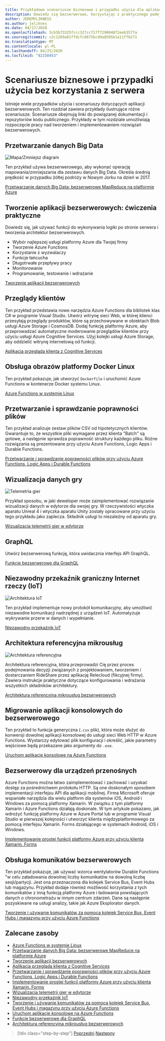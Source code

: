 ```yaml
---
title: Przykładowe scenariusze biznesowe i przypadki użycia dla aplikacji bezserwerowych
description: Dowiedz się bezserwerowo, korzystając z praktycznego podejścia, uzyskując dostęp do próbek, które przedziały od przetwarzania obrazów do obsługi urządzeń przenośnych i potoków ETL.
author: JEREMYLIKNESS
ms.author: jeliknes
ms.date: 04/17/2020
ms.openlocfilehash: 3cb3b73325fccc327ccf17f7298048f2eeb3577a
ms.sourcegitcommit: c2c1269a81ffdcfc8675bcd9a8505b1a11ffb271
ms.translationtype: MT
ms.contentlocale: pl-PL
ms.lasthandoff: 04/25/2020
ms.locfileid: "82158453"
---
```

# <a name="serverless-business-scenarios-and-use-cases"></a>Scenariusze biznesowe i przypadki użycia bez korzystania z serwera

Istnieje wiele przypadków użycia i scenariuszy dotyczących aplikacji bezserwerowych. Ten rozdział zawiera przykłady ilustrujące różne scenariusze. Scenariusze obejmują linki do powiązanej dokumentacji i repozytoriów kodu publicznego. Przykłady w tym rozdziale umożliwiają rozpoczęcie pracy nad tworzeniem i implementowaniem rozwiązań bezserwerowych.

## <a name="big-data-processing"></a>Przetwarzanie danych Big Data

![Mapa/Zmniejsz diagram](https://docs.microsoft.com/samples/azure-samples/durablefunctions-mapreduce-dotnet/big-data-processing-serverless-mapreduce-on-azure/media/mapreducearchitecture.png)

Ten przykład używa bezserwerowego, aby wykonać operację mapowania/zmniejszania dla zestawu danych Big Data. Określa średnią prędkość w przypadku żółtej podróży w Nowym Jorku na dzień w 2017.

[Przetwarzanie danych Big Data: bezserwerowe MapReduce na platformie Azure](https://docs.microsoft.com/samples/azure-samples/durablefunctions-mapreduce-dotnet/big-data-processing-serverless-mapreduce-on-azure/)

## <a name="create-serverless-applications-hands-on-lab"></a>Tworzenie aplikacji bezserwerowych: ćwiczenia praktyczne

Dowiedz się, jak używać funkcji do wykonywania logiki po stronie serwera i tworzenia architektur bezserwerowych.

- Wybór najlepszej usługi platformy Azure dla Twojej firmy
- Tworzenie Azure Functions
- Korzystanie z wyzwalaczy
- Funkcje łańcucha
- Długotrwałe przepływy pracy
- Monitorowanie
- Programowanie, testowanie i wdrażanie

[Tworzenie aplikacji bezserwerowych](https://docs.microsoft.com/learn/paths/create-serverless-applications/)

## <a name="customer-reviews"></a>Przeglądy klientów

Ten przykład przedstawia nowe narzędzia Azure Functions dla bibliotek klas C# w programie Visual Studio. Utwórz witrynę sieci Web, w której klienci przesyłają przeglądy produktów, które są przechowywane w obiektach Blob usługi Azure Storage i CosmosDB. Dodaj funkcję platformy Azure, aby przeprowadzać automatyczne moderowanie przeglądów klientów przy użyciu usługi Azure Cognitive Services. Użyj kolejki usługi Azure Storage, aby oddzielić witrynę internetową od funkcji.

[Aplikacja przegląda klienta z Cognitive Services](https://docs.microsoft.com/samples/azure-samples/functions-customer-reviews/customer-reviews-cognitive-services/)

## <a name="docker-linux-image-support"></a>Obsługa obrazów platformy Docker Linux

Ten przykład pokazuje, jak utworzyć `Dockerfile` i uruchomić Azure Functions w kontenerze Docker systemu Linux.

[Azure Functions w systemie Linux](https://docs.microsoft.com/samples/azure-samples/functions-linux-custom-image/azure-functions-on-linux-custom-image-tutorial-sample-project/)

## <a name="file-processing-and-validation"></a>Przetwarzanie i sprawdzanie poprawności plików

Ten przykład analizuje zestaw plików CSV od hipotetycznych klientów. Gwarantuje to, że wszystkie pliki wymagane przez klienta "Batch" są gotowe, a następnie sprawdza poprawność struktury każdego pliku. Różne rozwiązania są prezentowane przy użyciu Azure Functions, Logic Apps i Durable Functions.

[Przetwarzanie i sprawdzanie poprawności plików przy użyciu Azure Functions, Logic Apps i Durable Functions](https://docs.microsoft.com/samples/azure-samples/serverless-file-validation/file-processing-and-validation-using-azure-functions-logic-apps-and-durable-functions/)

## <a name="game-data-visualization"></a>Wizualizacja danych gry

![Telemetria gier](https://docs.microsoft.com/samples/azure-samples/gaming-in-editor-telemetry/in-editor-telemetry-visualization/media/points.png)

Przykład sposobu, w jaki deweloper może zaimplementować rozwiązanie wizualizacji danych w edytorze dla swojej gry. W rzeczywistości wtyczka aparatu Unreal 4 i wtyczka aparatu Unity zostały opracowane przy użyciu tego przykładu jako zaplecza. Składnik usługi to niezależny od aparatu gry.

[Wizualizacja telemetrii gier w edytorze](https://docs.microsoft.com/samples/azure-samples/gaming-in-editor-telemetry/in-editor-telemetry-visualization/)

## <a name="graphql"></a>GraphQL

Utwórz bezserwerową funkcję, która uwidacznia interfejs API GraphQL.

[Funkcje bezserwerowe dla GraphQL](https://github.com/softchris/graphql-workshop-dotnet/blob/master/docs/workshop/4.md)

## <a name="internet-of-things-iot-reliable-edge-relay"></a>Niezawodny przekaźnik graniczny Internet rzeczy (IoT)

![Architektura IoT](https://docs.microsoft.com/samples/azure-samples/iot-reliable-edge-relay/iot-reliable-edge-relay/media/architecture.png)

Ten przykład implementuje nowy protokół komunikacyjny, aby umożliwić niezawodne komunikacji nadrzędnej z urządzeń IoT. Automatyzuje wykrywanie przerw w danych i wypełnianie.

[Niezawodny przekaźnik IoT](https://docs.microsoft.com/samples/azure-samples/iot-reliable-edge-relay/iot-reliable-edge-relay/)

## <a name="microservices-reference-architecture"></a>Architektura referencyjna mikrousług

![Architektura referencyjna](https://docs.microsoft.com/samples/azure-samples/serverless-microservices-reference-architecture/serverless-microservices-reference-architecture/media/macro-architecture.png)

Architektura referencyjna, która przeprowadzi Cię przez proces podejmowania decyzji związanych z projektowaniem, tworzeniem i dostarczaniem RideShare przez aplikację Relecloud (fikcyjnej firmy). Zawiera instrukcje praktyczne dotyczące konfigurowania i wdrażania wszystkich składników architektury.

[Architektura referencyjna mikrousług bezserwerowych](https://docs.microsoft.com/samples/azure-samples/serverless-microservices-reference-architecture/serverless-microservices-reference-architecture/)

## <a name="migrate-console-apps-to-serverless"></a>Migrowanie aplikacji konsolowych do bezserwerowego

Ten przykład to funkcja generyczna (`.csx` plik), która może służyć do konwersji dowolnej aplikacji konsolowej do usługi sieci Web HTTP w Azure Functions. Wystarczy edytować plik konfiguracji i określić, jakie parametry wejściowe będą przekazane jako argumenty do `.exe`.

[Uruchom aplikacje konsolowe na Azure Functions](https://docs.microsoft.com/samples/azure-samples/functions-dotnet-migrating-console-apps/run-console-apps-on-azure-functions/)

## <a name="serverless-for-mobile"></a>Bezserwerowy dla urządzeń przenośnych

Azure Functions można łatwo zaimplementować i zachować i uzyskać dostęp za pośrednictwem protokołu HTTP. Są one doskonałym sposobem implementacji interfejsu API dla aplikacji mobilnej. Firma Microsoft oferuje wspaniałe narzędzia dla wielu platform dla systemów iOS, Android i Windows za pomocą platformy Xamarin. W związku z tym platformy Xamarin i Azure Functions działają doskonale. W tym artykule pokazano, jak wdrożyć funkcję platformy Azure w Azure Portal lub w programie Visual Studio w pierwszej kolejności i utworzyć klienta międzyplatformowego za pomocą interfejsu Xamarin. Forms działającego w systemach Android, iOS i Windows.

[Implementowanie prostej funkcji platformy Azure przy użyciu klienta Xamarin. Forms](https://docs.microsoft.com/samples/azure-samples/functions-xamarin-getting-started/implementing-a-simple-azure-function-with-a-xamarinforms-client/)

## <a name="serverless-messaging"></a>Obsługa komunikatów bezserwerowych

Ten przykład pokazuje, jak używać wzorca wentylatorów Durable Functions "w celu załadowania dowolnej liczby komunikatów na dowolną liczbę sesji/partycji. Jest ona przeznaczona dla kolejek Service Bus, Event Hubs lub magazynu. Przykład dodaje również możliwość korzystania z tych komunikatów z inną funkcją platformy Azure i ładowania powstających danych o chronometrażu w innym centrum zdarzeń. Dane są następnie pozyskiwane na usługi analizy, takie jak Azure Eksplorator danych.

[Tworzenie i używanie komunikatów za pomocą kolejek Service Bus, Event Hubs i magazynu przy użyciu Azure Functions](https://docs.microsoft.com/samples/azure-samples/durable-functions-producer-consumer/product-consume-messages-az-functions/)

## <a name="recommended-resources"></a>Zalecane zasoby

- [Azure Functions w systemie Linux](https://docs.microsoft.com/samples/azure-samples/functions-linux-custom-image/azure-functions-on-linux-custom-image-tutorial-sample-project/)
- [Przetwarzanie danych Big Data: bezserwerowe MapReduce na platformie Azure](https://docs.microsoft.com/samples/azure-samples/durablefunctions-mapreduce-dotnet/big-data-processing-serverless-mapreduce-on-azure/)
- [Tworzenie aplikacji bezserwerowych](https://docs.microsoft.com/learn/paths/create-serverless-applications/)
- [Aplikacja przegląda klienta z Cognitive Services](https://docs.microsoft.com/samples/azure-samples/functions-customer-reviews/customer-reviews-cognitive-services/)
- [Przetwarzanie i sprawdzanie poprawności plików przy użyciu Azure Functions, Logic Apps i Durable Functions](https://docs.microsoft.com/samples/azure-samples/serverless-file-validation/file-processing-and-validation-using-azure-functions-logic-apps-and-durable-functions/)
- [Implementowanie prostej funkcji platformy Azure przy użyciu klienta Xamarin. Forms](https://docs.microsoft.com/samples/azure-samples/functions-xamarin-getting-started/implementing-a-simple-azure-function-with-a-xamarinforms-client/)
- [Wizualizacja telemetrii gier w edytorze](https://docs.microsoft.com/samples/azure-samples/gaming-in-editor-telemetry/in-editor-telemetry-visualization/)
- [Niezawodny przekaźnik IoT](https://docs.microsoft.com/samples/azure-samples/iot-reliable-edge-relay/iot-reliable-edge-relay/)
- [Tworzenie i używanie komunikatów za pomocą kolejek Service Bus, Event Hubs i magazynu przy użyciu Azure Functions](https://docs.microsoft.com/samples/azure-samples/durable-functions-producer-consumer/product-consume-messages-az-functions/)
- [Uruchom aplikacje konsolowe na Azure Functions](https://docs.microsoft.com/samples/azure-samples/functions-dotnet-migrating-console-apps/run-console-apps-on-azure-functions/)
- [Funkcje bezserwerowe dla GraphQL](https://github.com/softchris/graphql-workshop-dotnet/blob/master/docs/workshop/4.md)
- [Architektura referencyjna mikrousług bezserwerowych](https://docs.microsoft.com/samples/azure-samples/serverless-microservices-reference-architecture/serverless-microservices-reference-architecture/)

>[!div class="step-by-step"]
>[Poprzedni](orchestration-patterns.md)
>[Następny](serverless-conclusion.md)
